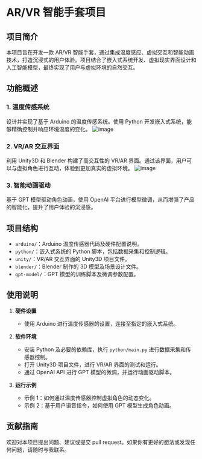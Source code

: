 # AR/VR 智能手套项目

## 项目简介

本项目旨在开发一款 AR/VR 智能手套，通过集成温度感应、虚拟交互和智能动画技术，打造沉浸式的用户体验。项目结合了嵌入式系统开发、虚拟现实界面设计和人工智能模型，最终实现了用户与虚拟环境的自然交互。

## 功能概述

### 1. 温度传感系统
设计并实现了基于 Arduino 的温度传感系统。使用 Python 开发嵌入式系统，能够精确控制并响应环境温度的变化。
![image](https://github.com/user-attachments/assets/0286ad80-4157-4ae7-8aa5-dcf5af7397ff)


### 2. VR/AR 交互界面
利用 Unity3D 和 Blender 构建了高交互性的 VR/AR 界面。通过该界面，用户可以与虚拟角色进行互动，体验到更加真实的虚拟环境。
![image](https://github.com/user-attachments/assets/a247c9c4-8643-4e67-8506-15021fcc1ba2)

### 3. 智能动画驱动
基于 GPT 模型驱动角色动画，使用 OpenAI 平台进行模型微调，从而增强了产品的智能化，提升了用户体验的沉浸感。

## 项目结构

- `arduino/`：Arduino 温度传感器代码及硬件配置说明。
- `python/`：嵌入式系统的 Python 脚本，包括数据采集和控制逻辑。
- `unity/`：VR/AR 交互界面的 Unity3D 项目文件。
- `blender/`：Blender 制作的 3D 模型及场景设计文件。
- `gpt-model/`：GPT 模型的训练脚本及微调参数配置。

## 使用说明

1. **硬件设置**
   - 使用 Arduino 进行温度传感器的设置，连接至指定的嵌入式系统。

2. **软件环境**
   - 安装 Python 及必要的依赖库，执行 `python/main.py` 进行数据采集和传感器控制。
   - 打开 Unity3D 项目文件，进行 VR/AR 界面的测试和运行。
   - 通过 OpenAI API 进行 GPT 模型的微调，并运行动画驱动脚本。

3. **运行示例**
   - 示例 1：如何通过温度传感器控制虚拟角色的动态变化。
   - 示例 2：基于用户语音指令，如何使用 GPT 模型生成角色动画。

## 贡献指南

欢迎对本项目提出问题、建议或提交 pull request。如果你有更好的想法或发现任何问题，请随时与我联系。

